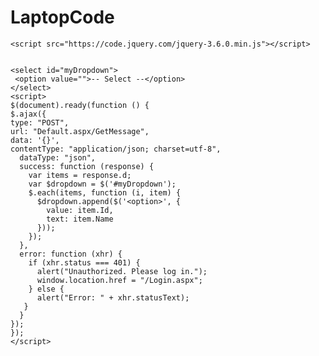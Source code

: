 # LaptopCode

    <script src="https://code.jquery.com/jquery-3.6.0.min.js"></script>


    <select id="myDropdown">
     <option value="">-- Select --</option>
    </select>
    <script>
    $(document).ready(function () {
    $.ajax({
    type: "POST",
    url: "Default.aspx/GetMessage",
    data: '{}',
    contentType: "application/json; charset=utf-8",
      dataType: "json",
      success: function (response) {
        var items = response.d;
        var $dropdown = $('#myDropdown');
        $.each(items, function (i, item) {
          $dropdown.append($('<option>', {
            value: item.Id,
            text: item.Name
          }));
        });
      },
      error: function (xhr) {
        if (xhr.status === 401) {
          alert("Unauthorized. Please log in.");
          window.location.href = "/Login.aspx";
        } else {
          alert("Error: " + xhr.statusText);
       }
      }
    });
    });
    </script>
